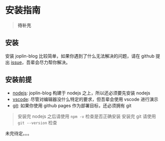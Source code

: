 # 安装指南

> **待补充**

## 安装

安装 joplin-blog 比较简单，如果你遇到了什么无法解决的问题，请在 github 提出 [issue](https://github.com/rxliuli/joplin-utils/issues)，吾辈会尽力帮你解决。

## 安装前提

- [nodejs](https://nodejs.org/en/): joplin-blog 构建于 nodejs 之上，所以还必须要先安装 nodejs
- [vscode](https://code.visualstudio.com/): 尽管对编辑器没什么特定的要求，但吾辈会使用 vscode 进行演示
- [git](https://git-scm.com/): 如果你使用 github pages 作为部署目标，还必须拥有 git

> 安装完 nodejs 之后请使用 `npm -v` 检查是否正确安装
> 安装完 git 请使用 `git --version` 检查

未完待定。。。
